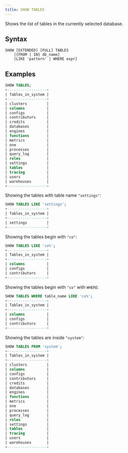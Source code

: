 ```yaml
---
title: SHOW TABLES
---
```


Shows the list of tables in the currently selected database.

## Syntax

```
SHOW [EXTENDED] [FULL] TABLES
    [{FROM | IN} db_name]
    [LIKE 'pattern' | WHERE expr]
```

## Examples

```sql
SHOW TABLES;
+------------------+
| Tables_in_system |
+------------------+
| clusters         |
| columns          |
| configs          |
| contributors     |
| credits          |
| databases        |
| engines          |
| functions        |
| metrics          |
| one              |
| processes        |
| query_log        |
| roles            |
| settings         |
| tables           |
| tracing          |
| users            |
| warehouses       |
+------------------+
```

Showing the tables with table name `"settings"`:
```sql
SHOW TABLES LIKE 'settings';
+------------------+
| Tables_in_system |
+------------------+
| settings         |
+------------------+
```

Showing the tables begin with `"co"`:
```sql
SHOW TABLES LIKE 'co%';
+------------------+
| Tables_in_system |
+------------------+
| columns          |
| configs          |
| contributors     |
+------------------+
```

Showing the tables begin with `"co"` with `WHERE`:
```sql
SHOW TABLES WHERE table_name LIKE 'co%';
+------------------+
| Tables_in_system |
+------------------+
| columns          |
| configs          |
| contributors     |
+------------------+
```

Showing the tables are inside `"system"`:
```sql
SHOW TABLES FROM 'system';
+------------------+
| Tables_in_system |
+------------------+
| clusters         |
| columns          |
| configs          |
| contributors     |
| credits          |
| databases        |
| engines          |
| functions        |
| metrics          |
| one              |
| processes        |
| query_log        |
| roles            |
| settings         |
| tables           |
| tracing          |
| users            |
| warehouses       |
+------------------+
```
